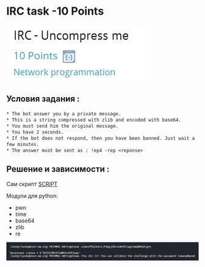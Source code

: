 # IRC task -10 Points

![Main](./png/main_uncompress.png)

## Условия задания :

```
* The bot answer you by a private message.
* This is a string compressed with zlib and encoded with base64.
* You must send him the original message.
* You have 2 seconds.
* If the bot does not respond, then you have been banned. Just wait a few minutes.
* The answer must be sent as : !ep4 -rep <reponse>
```

## Решение и зависимости : 

Сам скрипт [SCRIPT](./Task%20exploit/IRC_Uncompress_me.py)

Модули для python:
* pwn
* time
* base64
* zlib
* re

![Flag](./png/IRC_uncompress.png)